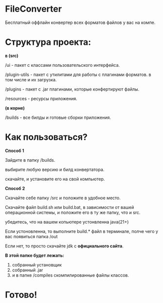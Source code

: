 # FileConverter
Бесплатный оффлайн конвертер всех форматов файлов у вас на компе.

# Структура проекта:
**в (src)**

/ui - пакет с классами пользовательского интерфейса.

/plugin-utils - пакет с утилитами для работы с плагинами форматов. в том числе и их загрузка.

/plugins - пакет с .jar плагинами, которые конфертируют файлы.

/resources - ресурсы приложения.

**(в корне)**

/builds - все билды и готовые сборки приложения.

# Как пользоваться?
**Способ 1**

Зайдите в папку /builds.

выбирите любую версию и билд конвертатора.

скачайте, и установите его на свой компьютер.

**Способ 2**

Скачайте себе папку /src и положите в удобное место.

Скачайте файл build.sh или build.bat, в зависимости от вашей операционной системы, и положите его в ту же папку, что и src.

убедитесь, что на вашем копьютере устонвленна java(21+)

Если устоновленна, то выполните build.* файл в терминале, полче чего у вас появиться папка /out

Если нет, то просто скачайте jdk с **официального сайта**.

**В этой папке будет лежать:**

1. собранный установщик
2. собранный .jar
3. и в папке /compiles скомпилированные файлы классов.

# Готово!

